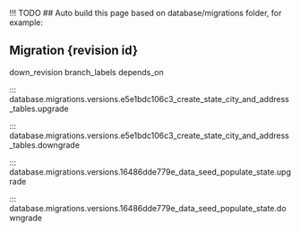 
<!--
Jacobson is a self hosted zipcode API
Copyright (C) 2023-2024 Christian G. Semke.

This program is free software: you can redistribute it and/or modify
it under the terms of the GNU Affero General Public License as
published by the Free Software Foundation, either version 3 of the
License, or (at your option) any later version.

This program is distributed in the hope that it will be useful,
but WITHOUT ANY WARRANTY; without even the implied warranty of
MERCHANTABILITY or FITNESS FOR A PARTICULAR PURPOSE.  See the
GNU Affero General Public License for more details.

You should have received a copy of the GNU Affero General Public License
along with this program.  If not, see <https://www.gnu.org/licenses/>.
-->

!!! TODO
	## Auto build this page based on database/migrations folder, for example:


## Migration {revision id}

down_revision
branch_labels
depends_on

::: database.migrations.versions.e5e1bdc106c3_create_state_city_and_address_tables.upgrade

::: database.migrations.versions.e5e1bdc106c3_create_state_city_and_address_tables.downgrade


::: database.migrations.versions.16486dde779e_data_seed_populate_state.upgrade

::: database.migrations.versions.16486dde779e_data_seed_populate_state.downgrade
